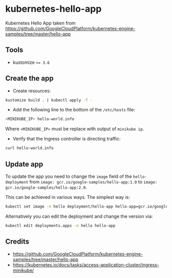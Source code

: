 # kubernetes-hello-app

Kubernetes Hello App taken from https://github.com/GoogleCloudPlatform/kubernetes-engine-samples/tree/master/hello-app

## Tools

- kustomize `>= 3.6`

## Create the app

- Create resources:

```bash
kustomize build . | kubectl apply -f -
```

- Add the following line to the bottom of the `/etc/hosts` file:

```bash
<MINIKUBE_IP> hello-world.info
```

Where `<MINIKUBE_IP>` must be replace with output of `minikube ip`.

- Verify that the Ingress controller is directing traffic:

```bash
curl hello-world.info
```

## Update app

To update the app you need to change the `image` field of the `hello-deployment` from `image: gcr.io/google-samples/hello-app:1.0` to `image: gcr.io/google-samples/hello-app:2.0`.

This can be achieved in various ways. The simplest way is:

```bash
kubectl set image -n hello deployment/hello-app hello-app=gcr.io/google-samples/hello-app:2.0
```

Alternatively you can edit the deployment and change the version via:

```bash
kubectl edit deployments.apps -n hello hello-app
```

## Credits

- https://github.com/GoogleCloudPlatform/kubernetes-engine-samples/tree/master/hello-app
- https://kubernetes.io/docs/tasks/access-application-cluster/ingress-minikube/
